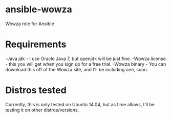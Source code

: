 # ansible-wowza
Wowza role for Ansible

# Requirements
-Java jdk - I use Oracle Java 7, but openjdk will be just fine.
-Wowza license - this you will get when you sign up for a free trial.
-Wowza binary - You can download this off of the Wowza site, and I'll be including one, soon.

# Distros tested
Currently, this is only tested on Ubuntu 14.04, but as time allows, I'll be testing it on other distros/versions.
